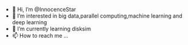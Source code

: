 - 👋 Hi, I’m @InnocenceStar
- 👀 I’m interested in big data,parallel computing,machine learning and deep learning
- 🌱 I’m currently learning disksim
- 📫 How to reach me ...
